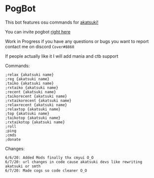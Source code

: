 # PogBot

This bot features osu commands for [akatsuki!](https://akatsuki.pw/)

You can invite pogbot [right here](https://discord.com/api/oauth2/authorize?client_id=705176662366486529&permissions=8&scope=bot)

Work in Progress if you have any questions or bugs you want to report contact me on discord ``Cover#8860``

If people actually like it I will add mania and ctb support

Commands:

```;relaxtaiko {akatsuki name}
;relax {akatsuki name}
;reg {akatsuki name}
;taiko {akatsuki name}
;rxtaiko {akatsuki name}
;recent {akatsuki name}
;taikorecent {akatsuki name}
;rxtaikorecent {akatsuki name}
;relaxrecent {akatsuki name}
;relaxtop {akatsuki name}
;top {akatsuki name}
;taikotop {akatsuki name}
;rxtaikotop {akatsuki name}
;roll
;ping
;cmds
;donate
```
Changes:
```
6/6/20: Added Mods finally thx cmyui O_O
6/7/20: url changes in code cause akatsuki devs like rewriting akatsuki or smth
6/7/20: Made cogs so code cleaner O_O
